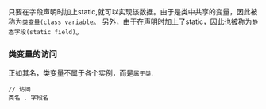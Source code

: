 只要在字段声明时加上static,就可以实现该数据。由于是类中共享的变量，因此被称为`类变量(class variable`。
另外，由于在声明时加上了static，因此也被称为`静态字段(static field)`。

### 类变量的访问
正如其名，类变量不属于各个实例，而是`属于类`.
```
// 访问
类名 . 字段名
```


